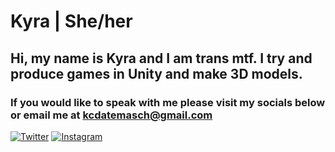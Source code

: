 # Kyra | She/her
## Hi, my name is Kyra and I am trans mtf. I try and produce games in Unity and make 3D models. 
### If you would like to speak with me please visit my socials below or email me at kcdatemasch@gmail.com

[![Twitter](https://img.shields.io/badge/Twitter-%231DA1F2.svg?style=for-the-badge&logo=Twitter&logoColor=white)](https://twitter.com/KyraberCrystal)
[![Instagram](https://img.shields.io/badge/Instagram-%23E4405F.svg?style=for-the-badge&logo=Instagram&logoColor=white)](https://www.instagram.com/KyraberCrystal)

